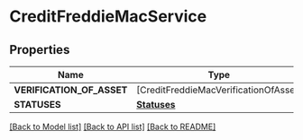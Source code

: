 # CreditFreddieMacService

## Properties
Name | Type | Description | Notes
------------ | ------------- | ------------- | -------------
**VERIFICATION_OF_ASSET** | [CreditFreddieMacVerificationOfAsset] |  | 
**STATUSES** | [**Statuses**](Statuses.md) |  | 

[[Back to Model list]](../README.md#documentation-for-models) [[Back to API list]](../README.md#documentation-for-api-endpoints) [[Back to README]](../README.md)


